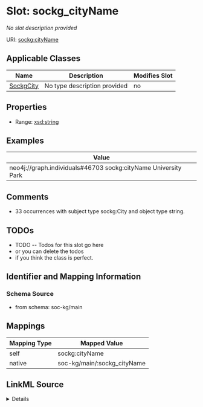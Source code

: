 

# Slot: sockg_cityName


_No slot description provided_





URI: [sockg:cityName](http://www.semanticweb.org/sockg/ontologies/2024/0/soil-carbon-ontology/cityName)



<!-- no inheritance hierarchy -->





## Applicable Classes

| Name | Description | Modifies Slot |
| --- | --- | --- |
| [SockgCity](../classes/SockgCity.md) | No type description provided |  no  |







## Properties

* Range: [xsd:string](http://www.w3.org/2001/XMLSchema#string)






## Examples

| Value |
| --- |
| neo4j://graph.individuals#46703 sockg:cityName University Park |

## Comments

* 33 occurrences with subject type sockg:City and object type string.

## TODOs

* TODO -- Todos for this slot go here
* or you can delete the todos
* if you think the class is perfect.

## Identifier and Mapping Information







### Schema Source


* from schema: soc-kg/main




## Mappings

| Mapping Type | Mapped Value |
| ---  | ---  |
| self | sockg:cityName |
| native | soc-kg/main/:sockg_cityName |




## LinkML Source

<details>
```yaml
name: sockg_cityName
description: No slot description provided
todos:
- TODO -- Todos for this slot go here
- or you can delete the todos
- if you think the class is perfect.
comments:
- 33 occurrences with subject type sockg:City and object type string.
examples:
- value: neo4j://graph.individuals#46703 sockg:cityName University Park
from_schema: soc-kg/main
rank: 1000
slot_uri: sockg:cityName
alias: sockg_cityName
domain_of:
- sockg_City
range: string

```
</details>